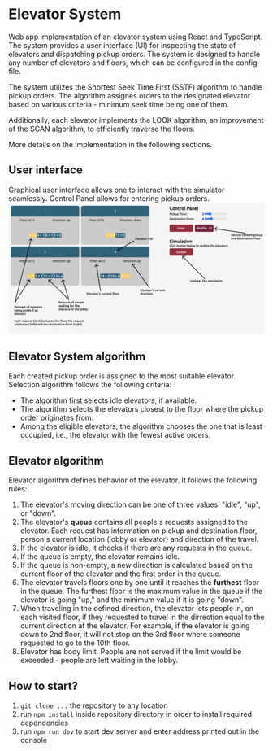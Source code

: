# Elevator System
Web app implementation of an elevator system using React and TypeScript. The system provides a user interface (UI) for inspecting the state of elevators and dispatching pickup orders. The system is designed to handle any number of elevators and floors, which can be configured in the config file.

The system utilizes the Shortest Seek Time First (SSTF) algorithm to handle pickup orders. The algorithm assignes orders to the designated elevator based on various criteria - minimum seek time being one of them.

Additionally, each elevator implements the LOOK algorithm, an improvement of the SCAN algorithm, to efficiently traverse the floors.

More details on the implementation in the following sections.

## User interface
Graphical user interface allows one to interact with the simulator seamlessly. Control Panel allows for entering pickup orders.
<img src="./src/assets/legend.png" />

## Elevator System algorithm
Each created pickup order is assigned to the most suitable elevator. Selection algorithm follows the following criteria:
- The algorithm first selects idle elevators, if available.
- The algorithm selects the elevators closest to the floor where the pickup order originates from.
- Among the eligible elevators, the algorithm chooses the one that is least occupied, i.e., the elevator with the fewest active orders.

## Elevator algorithm
Elevator algorithm defines behavior of the elevator. It follows the following rules:
1. The elevator's moving direction can be one of three values: "idle", "up", or "down".
2. The elevator's <b>queue</b> contains all people's requests assigned to the elevator. Each request has information on pickup and destination floor, person's current location (lobby or elevator) and direction of the travel.
3. If the elevator is idle, it checks if there are any requests in the queue.
4. If the queue is empty, the elevator remains idle.
5. If the queue is non-empty, a new direction is calculated based on the current floor of the elevator and the first order in the queue.
6. The elevator travels floors one by one until it reaches the <b>furthest</b> floor in the queue. The furthest floor is the maximum value in the queue if the elevator is going "up," and the minimum value if it is going "down".
7. When traveling in the defined direction, the 
elevator lets people in, on each visited floor, if they requested to travel in the dirrection equal to the current direction af the elevator. For example, if the elevator is going down to 2nd floor, it will not stop on the 3rd floor where someone requested to go to the 10th floor.
8. Elevator has body limit. People are not served if the limit would be exceeded - people are left waiting in the lobby.

## How to start?
1. `git clone ...` the repository to any location
2. run `npm install` inside repository directory in order to install required dependencies
3. run `npm run dev` to start dev server and enter address printed out in the console
